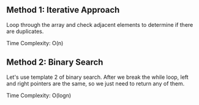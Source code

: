 ## Method 1: Iterative Approach

Loop through the array and check adjacent elements to determine if there are duplicates.

Time Complexity: O(n)


## Method 2: Binary Search

Let's use template 2 of binary search. After we break the while loop, left and right pointers are the same, so we just need to return any of them.

Time Complexity: O(logn)

